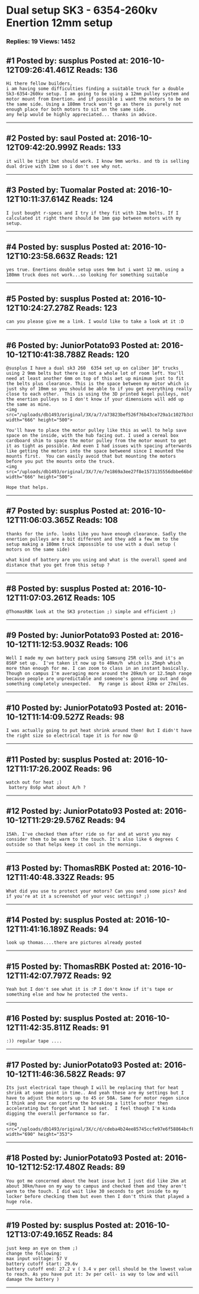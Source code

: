 # Dual setup SK3 - 6354-260kv Enertion 12mm setup

### Replies: 19 Views: 1452

## \#1 Posted by: susplus Posted at: 2016-10-12T09:26:41.461Z Reads: 136

```
Hi there fellow builders, 
i am having some difficulties finding a suitable truck for a double Sk3-6354-260kv setup. I am going to be using a 12mm pulley system and motor mount from Enertion. and if possible i want the motors to be on the same side. Using a 180mm truck won't go as there is purely not enough place for both motors to sit on the same side. 
any help would be highly appreciated... thanks in advice.
```

---
## \#2 Posted by: saul Posted at: 2016-10-12T09:42:20.999Z Reads: 133

```
it will be tight but should work. I know 9mm works. and tb is selling dual drive with 12mm so i don't see why not.
```

---
## \#3 Posted by: Tuomalar Posted at: 2016-10-12T10:11:37.614Z Reads: 124

```
I just bought r-specs and I try if they fit with 12mm belts. If I calculated it right there should be 1mm gap between motors with my setup.
```

---
## \#4 Posted by: susplus Posted at: 2016-10-12T10:23:58.663Z Reads: 121

```
yes true. Enertions double setup uses 9mm but i want 12 mm. using a 180mm truck does not work...so looking for something suitable
```

---
## \#5 Posted by: susplus Posted at: 2016-10-12T10:24:27.278Z Reads: 123

```
can you please give me a link. I would like to take a look at it :D
```

---
## \#6 Posted by: JuniorPotato93 Posted at: 2016-10-12T10:41:38.788Z Reads: 120

```
@susplus I have a dual sk3 260  6354 set up on caliber 10" trucks using 2 9mm belts but there is not a whole lot of room left. You'll need at least another 6mm on top of this aet up minimum just to fit the belts plus clearance. This is the space between my motor which is just shy of 10mm so you should be able to if you get everything really close to each other.  This is using the 3D printed kegel pulleys, not the enertion pulleys so I don't know if your dimensions will add up the same as mine. 
<img src="/uploads/db1493/original/3X/a/7/a73823bef526f76b43ce729a1c1027b3c82a1392.jpg" width="666" height="500">

You'll have to place the motor pulley like this as well to help save space on the inside, with the hub facing out. I used a cereal box cardboard shim to space the motor pulley from the motor mount to get it as tight as possible. And even I had issues with spacing afterwards like getting the motors into the space betweend since I mounted the mounts first.  You can easily avoid that but mounting the motors before you put the mounts onto the truck.  
<img src="/uploads/db1493/original/3X/7/e/7e1869a3ee27f8e1573135556dbbe66bdf620b65.jpg" width="666" height="500">

Hope that helps.
```

---
## \#7 Posted by: susplus Posted at: 2016-10-12T11:06:03.365Z Reads: 108

```
thanks for the info. looks like you have enough clearance. Sadly the enertion pulleys are a bit different and they add a few mm to the setup making a 180mm truck impossible to use with a dual setup ( motors on the same side) 

what kind of battery are you using and what is the overall speed and distance that you get from this setup ?
```

---
## \#8 Posted by: susplus Posted at: 2016-10-12T11:07:03.261Z Reads: 105

```
@ThomasRBK look at the SK3 protection ;) simple and efficient ;)
```

---
## \#9 Posted by: JuniorPotato93 Posted at: 2016-10-12T11:12:53.903Z Reads: 106

```
Well I made my own battery pack using Samsung 25R cells and it's an 8S6P set up.  I've taken it now up to 40km/h  which is 25mph which more than enough for me. I can zoom to class in an instant basically. Though on campus I'm averaging more around the 20km/h or 12.5mph range because people are unpredictable and someone's gonna jump out and do something completely unexpected.   My range is about 43km or 27miles.
```

---
## \#10 Posted by: JuniorPotato93 Posted at: 2016-10-12T11:14:09.527Z Reads: 98

```
I was actually going to put heat shrink around them! But I didn't have the right size so electrical tape it is for now 😝
```

---
## \#11 Posted by: susplus Posted at: 2016-10-12T11:17:26.200Z Reads: 96

```
watch out for heat ;) 
 battery 8s6p what about A/h ?
```

---
## \#12 Posted by: JuniorPotato93 Posted at: 2016-10-12T11:29:29.576Z Reads: 94

```
15Ah. I've checked them after ride so far and at worst you may consider them to be warm to the touch. It's also like 6 degrees C outside so that helps keep it cool in the mornings.
```

---
## \#13 Posted by: ThomasRBK Posted at: 2016-10-12T11:40:48.332Z Reads: 95

```
What did you use to protect your motors? Can you send some pics? And if you're at it a screenshot of your vesc settings? ;)
```

---
## \#14 Posted by: susplus Posted at: 2016-10-12T11:41:16.189Z Reads: 94

```
look up thomas....there are pictures already posted
```

---
## \#15 Posted by: ThomasRBK Posted at: 2016-10-12T11:42:07.797Z Reads: 92

```
Yeah but I don't see what it is :P I don't know if it's tape or something else and how he protected the vents.
```

---
## \#16 Posted by: susplus Posted at: 2016-10-12T11:42:35.811Z Reads: 91

```
:)) regular tape ....
```

---
## \#17 Posted by: JuniorPotato93 Posted at: 2016-10-12T11:46:36.582Z Reads: 97

```
Its just electrical tape though I will be replacing that for heat shrink at some point in time.. And yeah these are my settings but I have to adjust the motors up to 45 or 50A. Same for motor regen since I think and now can confirm the breaking a little softer then accelerating but forgot what I had set.  I feel though I'm kinda digging the overall performance so far.

<img src="/uploads/db1493/original/3X/c/d/cdeba4b24ee85745ccfe97e6f58864bcf864a6b0.JPG" width="690" height="353">
```

---
## \#18 Posted by: JuniorPotato93 Posted at: 2016-10-12T12:52:17.480Z Reads: 89

```
You got me concerned about the heat issue but I just did like 2km at about 30km/have on my way to campus and checked them and they aren't warm to the touch. I did wait like 30 seconds to get inside to my locker before checking them but even then I don't think that played a huge role.
```

---
## \#19 Posted by: susplus Posted at: 2016-10-12T13:07:49.165Z Reads: 84

```
just keep an eye on them ;)
change the following:
max input voltage: 57 V 
battery cutoff start: 29.6v 
battery cutoff end: 27.2 v ( 3.4 v per cell should be the lowest value to reach. As you have put it: 3v per cell- is way to low and will damage the battery )
```

---
